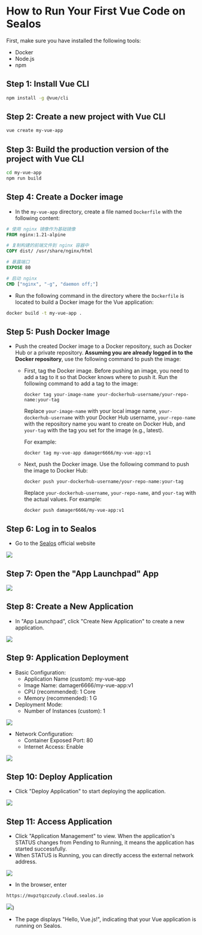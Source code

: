 # How to Run Your First Vue Code on Sealos

First, make sure you have installed the following tools:

- Docker
- Node.js
- npm

## Step 1: Install Vue CLI

```bash
npm install -g @vue/cli
```

## Step 2: Create a new project with Vue CLI

```bash
vue create my-vue-app
```

## Step 3: Build the production version of the project with Vue CLI

```bash
cd my-vue-app
npm run build
```

## Step 4: Create a Docker image

- In the `my-vue-app` directory, create a file named `Dockerfile` with the following content:

```dockerfile
# 使用 nginx 镜像作为基础镜像
FROM nginx:1.21-alpine

# 复制构建的前端文件到 nginx 容器中
COPY dist/ /usr/share/nginx/html

# 暴露端口
EXPOSE 80

# 启动 nginx
CMD ["nginx", "-g", "daemon off;"]
```

- Run the following command in the directory where the `Dockerfile` is located to build a Docker image for the Vue application:

```bash
docker build -t my-vue-app .
```

## Step 5: Push Docker Image

- Push the created Docker image to a Docker repository, such as Docker Hub or a private repository. **Assuming you are already logged in to the Docker repository**, use the following command to push the image:

  - First, tag the Docker image. Before pushing an image, you need to add a tag to it so that Docker knows where to push it. Run the following command to add a tag to the image:

    ```
    docker tag your-image-name your-dockerhub-username/your-repo-name:your-tag
    ```

    Replace `your-image-name` with your local image name, `your-dockerhub-username` with your Docker Hub username, `your-repo-name` with the repository name you want to create on Docker Hub, and `your-tag` with the tag you set for the image (e.g., latest).

    For example:

    ```
    docker tag my-vue-app damager6666/my-vue-app:v1
    ```

  - Next, push the Docker image. Use the following command to push the image to Docker Hub:

    ```
    docker push your-dockerhub-username/your-repo-name:your-tag
    ```

    Replace `your-dockerhub-username`, `your-repo-name`, and `your-tag` with the actual values. For example:

    ```
    docker push damager6666/my-vue-app:v1
    ```

## Step 6: Log in to Sealos

- Go to the [Sealos](https://cloud.sealos.io/) official website

![](images/java-example-0.png)

## Step 7: Open the "App Launchpad" App

![](images/java-example-3.png)

## Step 8: Create a New Application

- In "App Launchpad", click "Create New Application" to create a new application.

![](images/java-example-4.png)

## Step 9: Application Deployment

- Basic Configuration:
  - Application Name (custom): my-vue-app
  - Image Name: damager6666/my-vue-app:v1
  - CPU (recommended): 1 Core
  - Memory (recommended): 1 G
- Deployment Mode:
  - Number of Instances (custom): 1

![](images/vue-example-0.png)

- Network Configuration:
  - Container Exposed Port: 80
  - Internet Access: Enable

![](images/vue-example-1.png)

## Step 10: Deploy Application

- Click "Deploy Application" to start deploying the application.

![](images/vue-example-3.png)

## Step 11: Access Application

- Click "Application Management" to view. When the application's STATUS changes from Pending to Running, it means the application has started successfully.
- When STATUS is Running, you can directly access the external network address.

![](images/vue-example-2.png)

- In the browser, enter

```
https://mvpztqzczudy.cloud.sealos.io
```

![](images/vue-example-4.png))

- The page displays "Hello, Vue.js!", indicating that your Vue application is running on Sealos.
